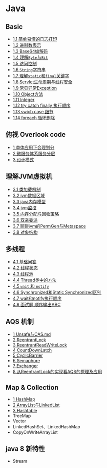 # Java

## Basic

- [1.1 简单易懂的日志打印](1_basic/1_打印日志.md)
- [1.2 进制数表示](1_basic/2_进制数表示.md)
- [1.3 Base64编解码](1_basic/3_base64编解码.md)
- [1.4 理解`Byte`与`Bit`](1_basic/4_理解Byte与Bit.md)
- [1.5 访问控制](1_basic/5_访问控制.md)
- [1.6 `String`字符串](1_basic/6_String字符串.md)
- [1.7 理解`static`和`final`关键字](1_basic/7_static和final关键字.md)
- [1.8 Servlet生命周期与线程安全](1_basic/8_Servlet生命周期与线程安全.md)
- [1.9 常见异常Exception](1_basic/9_Exception.md)
- [1.10 Object方法](1_basic/10_Object方法.md)
- [1.11 Integer](1_basic/11_integer.md)
- [1.12 try catch finally 执行顺序](1_basic/12_trycatchfinally执行顺序.md)
- [1.13 swich case 细节](1_basic/13_swich-cash细节.md)
- [1.14 foreach 循环删除](1_basic/14_foreach.md)

## 俯视 Overlook code

- [1 单体应用下合理划分](2_overlook/1_单体应用下合理划分.md)
- [2 微服务体系服务分层](2_overlook/2_微服务体系服务分层.md)
- [3 设计模式](2_overlook/3_设计模式/README.md)

## 理解JVM虚拟机

- [3.1 类加载机制](3_jvm/1_类加载机制.md)
- [3.2 jvm数据区域](3_jvm/2_jvm数据区域.md)
- [3.3 java内存模型](3_jvm/3_java内存模型.md)
- [3.4 jvm监控](3_jvm/4_jvm监控.md)
- [3.5 内存分配与回收策略](3_jvm/5_内存分配与回收策略.md)
- [3.6 双亲委派](3_jvm/6_双亲委派.md)
- [3.7 聊聊jvm的PermGen与Metaspace](3_jvm/7_聊聊jvm的PermGen与Metaspace.md)
- [3.8 对象结构](3_jvm/8_对象结构.md)

## 多线程

- [4.1 基础问答](4_多线程/1_基础问答.md)
- [4.2 线程状态](4_多线程/2_线程状态.md)
- [4.3 线程池](4_多线程/3_线程池.md)
- [4.4 Thread类中的方法](4_多线程/4_Thread类中的方法.md)
- [4.5 `wait` 和 `notify`](4_多线程/5_wait和notify.md)
- [4.6 Synchronized和Static Synchronized区别](4_多线程/6_Synchronized和StaticSynchronized区别.md)
- [4.7 wait和notify执行顺序](4_多线程/7_wait和notify执行顺序.md)
- [4.8 面试题 顺序输出ABC](4_多线程/8_面试题顺序输出ABC.md)

## AQS 机制

- [1 Unsafe与CAS.md](5_AQS/1_Unsafe与CAS.md)
- [2 ReentrantLock](5_AQS/2_ReentrantLock.md)
- [3 ReentrantReadWriteLock](5_AQS/3_ReentrantReadWriteLock.md)
- [4 CountDownLatch](5_AQS/4_CountDownLatch.md)
- [5 CyclicBarrier](5_AQS/5_CyclicBarrier.md)
- [6 Semaphore](5_AQS/6_Semaphore.md)
- [7 Exchanger](5_AQS/7_exchanger.md)
- [8 从ReentrantLock的实现看AQS的原理及应用](5_AQS/8_AQS.md)

## Map & Collection

- [1 HashMap](6_map_collection/1_HashMap.md)
- [2 ArrayList与LinkedList](6_map_collection/2_ArrayList与LinkedList.md)
- [3 Hashtable](6_map_collection/3_hashtable.md)
- TreeMap
- Vector
- LinkedHashSet、LinkedHashMap
- CopyOnWriteArrayList

## java 8 新特性

- Stream
